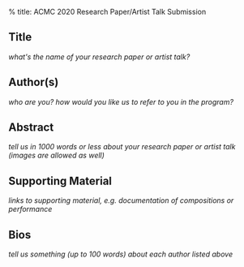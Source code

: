 % title: ACMC 2020 Research Paper/Artist Talk Submission

## Title

_what's the name of your research paper or artist talk?_

## Author(s)

_who are you? how would you like us to refer to you in the program?_

## Abstract

_tell us in 1000 words or less about your research paper or artist talk (images
are allowed as well)_

## Supporting Material

_links to supporting material, e.g. documentation of compositions or performance_

## Bios

_tell us something (up to 100 words) about each author listed above_
